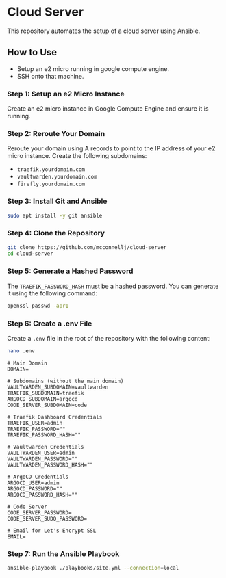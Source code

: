 # Cloud Server
This repository automates the setup of a cloud server using Ansible.

## How to Use
- Setup an e2 micro running in google compute engine.
- SSH onto that machine.

### Step 1: Setup an e2 Micro Instance

Create an e2 micro instance in Google Compute Engine and ensure it is running.

### Step 2: Reroute Your Domain

Reroute your domain using A records to point to the IP address of your e2 micro instance. Create the following subdomains:
- `traefik.yourdomain.com`
- `vaultwarden.yourdomain.com`
- `firefly.yourdomain.com`

### Step 3: Install Git and Ansible
```bash
sudo apt install -y git ansible
```

### Step 4: Clone the Repository
```bash
git clone https://github.com/mcconnellj/cloud-server
cd cloud-server
```

### Step 5: Generate a Hashed Password

The `TRAEFIK_PASSWORD_HASH` must be a hashed password. You can generate it using the following command:

```bash
openssl passwd -apr1
```

### Step 6: Create a .env File
Create a `.env` file in the root of the repository with the following content:

```bash
nano .env
```

```env
# Main Domain
DOMAIN=

# Subdomains (without the main domain)
VAULTWARDEN_SUBDOMAIN=vaultwarden
TRAEFIK_SUBDOMAIN=traefik
ARGOCD_SUBDOMAIN=argocd
CODE_SERVER_SUBDOMAIN=code

# Traefik Dashboard Credentials
TRAEFIK_USER=admin
TRAEFIK_PASSWORD=""
TRAEFIK_PASSWORD_HASH=""

# Vaultwarden Credentials
VAULTWARDEN_USER=admin
VAULTWARDEN_PASSWORD=""
VAULTWARDEN_PASSWORD_HASH=""

# ArgoCD Credentials
ARGOCD_USER=admin
ARGOCD_PASSWORD=""
ARGOCD_PASSWORD_HASH=""

# Code Server
CODE_SERVER_PASSWORD=  
CODE_SERVER_SUDO_PASSWORD=  

# Email for Let's Encrypt SSL
EMAIL=
```

### Step 7: Run the Ansible Playbook
```bash
ansible-playbook ./playbooks/site.yml --connection=local
```